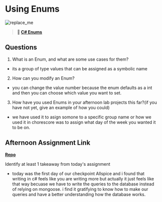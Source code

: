 # Using Enums

![replace_me](https://codeworks.blob.core.windows.net/public/assets/img/illustrations/placeholder.svg)

> **📖 [C# Enums](https://codeworksacademy.com/fs-student-guide/resources/wk10/03-Enums)**

## Questions

1. What is an Enum, and what are some use cases for them?

- its a group of type values that can be assigned as a symbolic name

2. How can you modify an Enum?

- you can change the value number because the enum defaults as a int and then you can choose which value you want to set.

3. How have you used Enums in your afternoon lab projects this far?(if you have not yet, give an example of how you could)

- we have used it to asign somone to a specific group name or how we used it in chorescore was to assign what day of the week you wanted it to be on.

## Afternoon Assignment Link

**[Repo](https://github.com/Andrew-Greenlaw/<ASSIGNMENT_REPO>)**

Identify at least 1 takeaway from today's assignment

- today was the first day of our checkpoint Allspice and i found that writing in c# feels like you are writing more but actually it just feels like that way becuase we have to write the queries to the database instead of relying on mongoose. i find it gratifying to know how to make our queries and have a better understanding how the database works.

